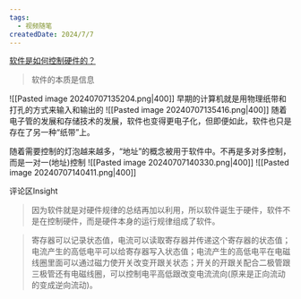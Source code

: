 ```yaml
---
tags:
  - 视频随笔
createdDate: 2024/7/7
---
```

[软件是如何控制硬件的？](https://www.bilibili.com/video/BV1oh411D7cz)

> 软件的本质是信息

![[Pasted image 20240707135204.png|400]]
早期的计算机就是用物理纸带和打孔的方式来输入和输出的
![[Pasted image 20240707135416.png|400]]
随着电子管的发展和存储技术的发展，软件也变得更电子化，但即便如此，软件也只是存在了另一种“纸带”上。

随着需要控制的灯泡越来越多，“地址”的概念被用于软件中。不再是多对多控制，而是一对一(地址)控制
![[Pasted image 20240707140330.png|400]]
![[Pasted image 20240707140411.png|400]]



评论区Insight
> 因为软件就是对硬件规律的总结再加以利用，所以软件诞生于硬件，软件不是在控制硬件，而是硬件本身的运行规律组成了软件。

> 寄存器可以记录状态值，电流可以读取寄存器并传递这个寄存器的状态值；电流产生的高低电平可以给寄存器写入状态值；电流产生的高低电平在电磁线圈里面可以通过磁力使开关改变开跟关状态；开关的开跟关配合二极管跟三极管还有电磁线圈，可以控制电平高低跟改变电流流向(原来是正向流动的变成逆向流动)。

